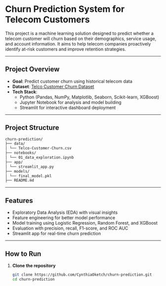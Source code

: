 # Churn Prediction System for Telecom Customers

This project is a machine learning solution designed to predict whether a telecom customer will churn based on their demographics, service usage, and account information. It aims to help telecom companies proactively identify at-risk customers and improve retention strategies.

---

## Project Overview

- **Goal**: Predict customer churn using historical telecom data
- **Dataset**: [Telco Customer Churn Dataset](https://www.kaggle.com/blastchar/telco-customer-churn)
- **Tech Stack**:  
  - Python (Pandas, NumPy, Matplotlib, Seaborn, Scikit-learn, XGBoost)  
  - Jupyter Notebook for analysis and model building  
  - Streamlit for interactive dashboard deployment

---

## Project Structure

```bash
churn-prediction/
├── data/
│ └── Telco-Customer-Churn.csv
├── notebooks/
│ └── 01_data_exploration.ipynb
├── app/
│ └── streamlit_app.py
├── models/
│ └── final_model.pkl
├── README.md
```
---

## Features

- Exploratory Data Analysis (EDA) with visual insights
- Feature engineering for better model performance
- Model training using Logistic Regression, Random Forest, and XGBoost
- Evaluation with precision, recall, F1-score, and ROC AUC
- Streamlit app for real-time churn prediction

---

##  How to Run

1. **Clone the repository**
   ```bash
   git clone https://github.com/CynthiaOketch/churn-prediction.git
   cd churn-prediction
   ```

